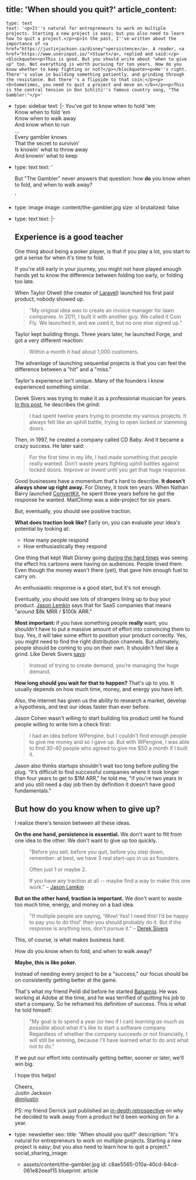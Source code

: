 title: 'When should you quit?'
article_content:
  -
    type: text
    text: '<p>It''s natural for entrepreneurs to work on multiple projects. Starting a new project is easy; but you also need to learn how to quit a project.</p><p>In the past, I''ve written about the importance of <a href="https://justinjackson.ca/disney">persistence</a>. A reader, <a href="https://www.userinput.io/">Stuart</a>, replied and said:</p><blockquote><p>This is good. But you should write about "when to give up" too. Not everything is worth pursuing for ten years. How do you know whether to keep fighting or not?</p></blockquote><p>He''s right. There''s value in building something patiently, and grinding through the resistance. But there''s a flipside to that coin:</p><p><b>Sometimes, you need to quit a project and move on.</b></p><p>This is the central tension in Don Schlitz''s famous country song, "The Gambler:"</p>'
  -
    type: sidebar
    text: |-
      You've got to know when to hold 'em<br>
      Know when to fold 'em<br>
      Know when to walk away<br>
      And know when to run<br>
      ...<br>
      Every gambler knows<br>
      That the secret to survivin'<br>
      Is knowin' what to throw away<br>
      And knowin' what to keep
  -
    type: text
    text: '<p>But "The Gambler" never answers that question: how <b>do </b>you know when to fold, and when to walk away?</p>'
  -
    type: image
    image: content/the-gambler.jpg
    size: xl
    brutalized: false
  -
    type: text
    text: |-
      <h2>Experience is a good teacher</h2><p>One thing about being a poker player, is that if you play a lot, you start to get a sense for when it's time to fold.</p><p>If you're still early in your journey, you might not have played enough hands yet to know the difference between folding too early, or folding too late.</p><p>When Taylor Otwell (the creator of <a href="https://laravel.com/">Laravel</a>) launched his first paid product, nobody showed up.</p><blockquote><p>"My original idea was to create an invoice manager for lawn companies. In 2011, I built it with another guy. We called it Coin Fly. We launched it, and we used it, but no one else signed up."</p></blockquote><p>Taylor kept building things. Three years later, he launched Forge, and got a very different reaction:</p><blockquote><p>Within a month it had about 1,000 customers.</p></blockquote><p>The advantage of launching sequential projects is that you can feel the difference between a "hit" and a "miss."</p><p>Taylor's experience isn't unique. Many of the founders I know experienced something similar.</p><p>Derek Sivers was trying to make it as a professional musician for years. <a href="https://sivers.org/hitswitch">In this post</a>, he describes the grind:</p><blockquote><p>I had spent twelve years trying to promote my various projects. It always felt like an uphill battle, trying to open locked or slamming doors.</p></blockquote><p>Then, in 1997, he created a company called CD Baby. And it became a crazy success. He later said:</p><blockquote><p>For the first time in my life, I had made something that people really wanted. Don’t waste years fighting uphill battles against locked doors. Improve or invent until you get that huge response.</p></blockquote><p>Good businesses have a momentum that's hard to describe. <b>It doesn't always show up right away.</b> For Disney, it took ten years. When Nathan Barry launched&nbsp;<a href="http://mbsy.co/convertkit/75552">ConvertKit</a>, he spent three years before he got the response he wanted. MailChimp was a side-project for six years.</p><p>But, eventually, you should see positive traction.&nbsp;&nbsp;</p><p><b>What does traction look like?</b> Early on, you can evaluate your idea's potential by looking at:</p><ul><li>How many people respond</li><li>How enthusiastically they respond</li></ul><p>One thing that kept Walt Disney going&nbsp;<a href="https://justinjackson.ca/disney">during the hard times</a>&nbsp;was seeing the effect his cartoons were having on audiences. People loved them. Even though the money wasn't there (yet), that gave him enough fuel to carry on.</p><p>An enthusiastic response is a good start, but it's not enough.

      Eventually, you should see lots of strangers lining up to buy your product.&nbsp;<a href="https://twitter.com/jasonlk/status/1081363657328492545">Jason Lemkin</a>&nbsp;says that for SaaS companies that means "around $8k MRR / $100k ARR."<br></p><p><b>Most important:&nbsp;</b>if you have something people <b>really </b>want, you shouldn't have to put a massive amount of effort into convincing them to buy. Yes, it will take some effort to position your product correctly. Yes, you might need to find the right distribution channels. But ultimately, people should be coming to you on their own. It shouldn't feel like a grind. Like Derek Sivers <a href="https://sivers.org/hitswitch">says</a>:</p><blockquote><p>Instead of trying to create demand, you’re managing the huge demand.</p></blockquote><p><b>How long should you wait for that to happen?</b>&nbsp;That's up to you. It usually depends on how much time, money, and energy you have left.</p><p>Also, the internet has given us the ability to research a market, develop a hypothesis, and test our ideas faster than ever before.</p><p>Jason Cohen wasn't willing to start building his product until he found people willing to write him a check first:</p><blockquote><p>I had an idea before WPengine, but I couldn't find enough people to give me money and so I gave up. But with&nbsp;WPengine, I was able to find 30-40 people who agreed to give me $50 a month if I built it.</p></blockquote><p>Jason also thinks startups shouldn't wait too long before pulling the plug. "It’s difficult to find successful companies where it took longer than four years to get to $1M ARR," he told me, "if you're two years in and you still need a day job then by definition it doesn’t have good fundamentals."</p><h2>But how do you know when to give up?</h2><p>I realize there's tension between all these ideas.</p><p><b>On the one hand, persistence is essential.</b> We don't want to flit from one idea to the other. We don't want to give up too quickly.</p><blockquote><p>"Before you sell,
      before you quit,
      before you step down, remember: at best, we have 3 real start-ups in us as founders.

      Often just 1 or maybe 2.

      If you have any traction at all -- maybe find a way to make this one work." – <a href="https://twitter.com/jasonlk/status/1081323686525788161">Jason Lemkin</a></p></blockquote><p><b>But on the other hand, traction is important.</b>&nbsp;We don't want to waste too much time, energy, and money on a bad idea.</p><blockquote><p>"If multiple people are saying, 'Wow! Yes! I need this! I’d be happy to pay you to do this!' then you should probably do it.&nbsp;But if the response is anything less, don’t pursue it." – <a href="https://sivers.org/hitswitch">Derek Sivers</a></p></blockquote><p>This, of course, is what makes business hard.</p><p>How do you know when to fold, and when to walk away?</p><p><b>Maybe, this is like poker.</b></p><p>Instead of needing every project to be a "success," our focus should be on consistently getting better at the game.&nbsp;<br></p><p>That's what my friend Peldi did before he started&nbsp;<a href="https://balsamiq.com/?utm_source=justinjackson.ca&amp;utm_medium=link&amp;utm_campaign=justinjackson">Balsamiq</a>. He was working at Adobe at the time, and he was terrified of quitting his job to start a company. So he reframed his definition of success. This is what he told himself:</p><blockquote><p>"My goal is to spend a year (or two if I can) <i>learning as much as possible</i> about what it's like to start a software company. Regardless of whether the company succeeds or not financially, I will still be winning, because I'll have learned what to do and what not to do."</p></blockquote><p>If we put our effort into continually getting better, sooner or later, we'll win big.&nbsp;</p><p>I hope this helps!</p><p>Cheers,<br>Justin Jackson<br><a href="https://twitter.com/mijustin">@mijustin</a></p><p>PS: my friend Derrick just published an <a href="https://www.derrickreimer.com/essays/2019/05/17/im-walking-away-from-the-product-i-spent-a-year-building.html">in-depth retrospective</a> on why he decided to walk away from a product he'd been working on for a year.</p>
  -
    type: newsletter
seo:
  title: 'When should you quit?'
  description: "It's natural for entrepreneurs to work on multiple projects. Starting a new project is easy; but you also need to learn how to quit a project."
social_sharing_image:
    - assets/content/the-gambler.jpg
id: c8ae5565-010a-40cd-94cd-061e82eeaf15
blueprint: article
